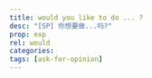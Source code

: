 ```yaml
---
title: would you like to do ... ?
desc: "[SP] 你想要做...吗?"
prop: exp
rel: would
categories:
tags: [ask-for-opinion]
---
```

